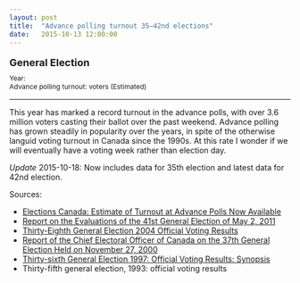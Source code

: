 ```yaml
---
layout: post
title:  "Advance polling turnout 35–42nd elections"
date:   2015-10-13 12:00:00
---
```


<div id="advChart"></div>
<div id="advTip">
	<p id="tipTop"><strong><span id="tipNum"></span> General Election</strong></p>
	<p class="tipInfo">Year: <span id="tipYear"></span></p>
	<p class="tipInfo">Advance polling turnout: <span id="tipTurnout"></span> voters <span id="tipEst">(Estimated)</span></p>
</div>

* * * * *

This year has marked a record turnout in the advance polls, with over 3.6 million voters casting their ballot over the past weekend. Advance polling has grown steadily in popularity over the years, in spite of the otherwise languid voting turnout in Canada since the 1990s. At this rate I wonder if we will eventually have a voting week rather than election day.

*Update* 2015-10-18: Now includes data for 35th election and latest data for 42nd election.

Sources:

- [Elections Canada: Estimate of Turnout at Advance Polls Now Available](http://www.elections.ca/content.aspx?section=med&document=oct1415&dir=pre&lang=e)
- [Report on the Evaluations of the 41st General Election of May 2, 2011](http://www.elections.ca/content.aspx?section=res&dir=rec/eval/pes2011/ege&document=p1&lang=e)
- [Thirty-Eighth General Election 2004 Official Voting Results](http://www.elections.ca/scripts/OVR2004/default.html)
- [Report of the Chief Electoral Officer of Canada on the 37th General Election Held on November 27, 2000](http://www.elections.ca/content.aspx?section=res&dir=rep/off/sta&document=stat13&lang=e#a)
- [Thirty-sixth General Election 1997: Official Voting Results: Synopsis](http://www.elections.ca/content.aspx?section=res&dir=rep/off/dec3097&document=res_table05&lang=e)
- Thirty-fifth general election, 1993: official voting results


<style>

#advChart .bar {
  fill: #808080;
}

#advChart .barEst {
	fill: red;
}

#advChart .barSel {
	fill: #000000 !important;
}

#advChart .axis text {
  font-size: 10px;
}

#advChart .axis path,
#advChart .axis line {
  fill: none;
  stroke: #000;
  shape-rendering: crispEdges;
}

#advChart .x.axis path {
  display: none;
}

#advTip {
	display: block;
	margin-bottom: 15px;
  pointer-events: none;
}

#advTip #tipTop {
  font-size: 18px;
  margin-bottom: 10px !important;
}

#advTip .tipInfo {
  font-size: 12px;
  margin: 0;
}

.hidden {
	display: none;
}

</style>

<script>

advChart();

function advChart() {

var margin = {top: 20, right: 30, bottom: 30, left: 70},
    width = 740 - margin.left - margin.right,
    height = 300 - margin.top - margin.bottom;

var x = d3.scale.ordinal()
    .rangeRoundBands([0, width], .1);

var y = d3.scale.linear()
    .range([height, 0]);

var xAxis = d3.svg.axis()
    .scale(x)
    .orient("bottom");

var yAxis = d3.svg.axis()
    .scale(y)
    .orient("left");

var advChart = d3.select("#advChart").append("svg")
    .attr("width", width + margin.left + margin.right)
    .attr("height", height + margin.top + margin.bottom)
  .append("g")
    .attr("transform", "translate(" + margin.left + "," + margin.top + ")");
		
var turnoutFormat = d3.format(",");

var selection;

d3.csv("{{ site.baseurl }}/data/2015/10/13/adv_polls.csv", type, function(error, data) {
	data.sort(function(a, b) { return a.Year - b.Year; });
	
  x.domain(data.map(function(d) { return d.Election; }));
  y.domain([0, d3.max(data, function(d) { return d.Turnout; })]);

  advChart.append("g")
      .attr("class", "x axis")
      .attr("transform", "translate(0," + height + ")")
      .call(xAxis);

  advChart.append("g")
      .attr("class", "y axis")
      .call(yAxis)
    .append("text")
      .attr("transform", "rotate(-90)")
      .attr("y", 6)
      .attr("dy", ".71em")
      .style("text-anchor", "end")
      .text("Voters");

  var advPolls = advChart.selectAll(".bar")
      .data(data)
    .enter().append("rect")
      .attr("class", function(d) {
				if (d.Year < 2015) {
					return "bar";
				} else {
					d3.select(this).classed("barSel", true);
					return "barEst barSel";
				}
      })
      .attr("x", function(d) { return x(d.Election); })
      .attr("y", function(d) { return height; })
      .attr("height", function(d) { return 0; })
      .attr("width", x.rangeBand())
		.on("mouseover", function(d) {
			d3.selectAll("#advChart .barSel").classed("barSel", false);
			d3.select(this).classed("barSel", true);
			showTooltip(d);
		})
		.on("mousedown", function(d) {
			d3.selectAll("#advChart .barSel").classed("barSel", false);
			d3.select(this).classed("barSel", true);
			showTooltip(d);
		});
		
		advPolls.transition()
			.delay(function(d, i) { return i * 8; })
			.attr("y", function(d) { return y(d.Turnout); })
			.attr("height", function(d) {return height - y(d.Turnout); });
			
	  d3.select("#advTip").select("#tipNum")
	    .text(data[data.length - 1]["Election"]);
			
		d3.select("#advTip").select("#tipYear")
			.text(data[data.length - 1]["Year"]);
			
		d3.select("#advTip").select("#tipTurnout")
			.text(turnoutFormat(data[data.length - 1]["Turnout"]));
		
		function showTooltip(d) {
		  d3.select("#advTip").select("#tipNum")
		    .text(d.Election);
				
			d3.select("#advTip").select("#tipYear")
				.text(d.Year);
				
			d3.select("#advTip").select("#tipTurnout")
				.text(turnoutFormat(d.Turnout));

			d3.select("#tipEst").classed("hidden", (d.Year < 2015) ? true : false);
		}
});

function type(d) {
	d.Year = +d.Year;
  d.Turnout = +d.Turnout;
	
  return d;
}

}

</script>
